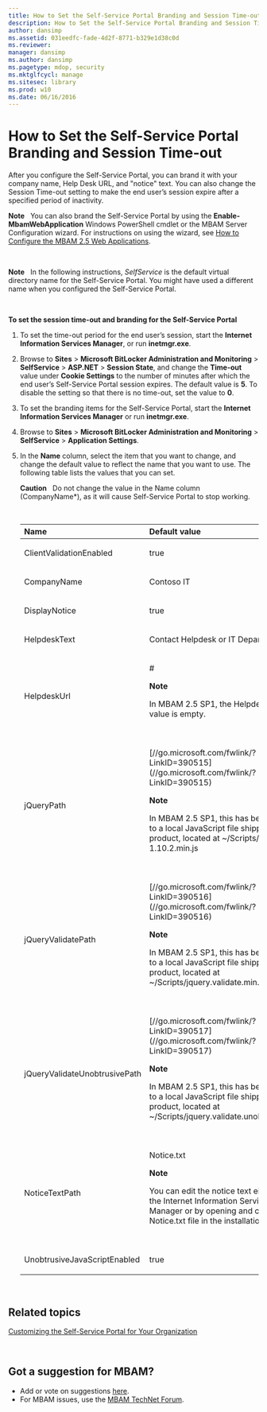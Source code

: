```yaml
---
title: How to Set the Self-Service Portal Branding and Session Time-out
description: How to Set the Self-Service Portal Branding and Session Time-out
author: dansimp
ms.assetid: 031eedfc-fade-4d2f-8771-b329e1d38c0d
ms.reviewer: 
manager: dansimp
ms.author: dansimp
ms.pagetype: mdop, security
ms.mktglfcycl: manage
ms.sitesec: library
ms.prod: w10
ms.date: 06/16/2016
---
```



# How to Set the Self-Service Portal Branding and Session Time-out


After you configure the Self-Service Portal, you can brand it with your company name, Help Desk URL, and "notice" text. You can also change the Session Time-out setting to make the end user’s session expire after a specified period of inactivity.

**Note**  
You can also brand the Self-Service Portal by using the **Enable-MbamWebApplication** Windows PowerShell cmdlet or the MBAM Server Configuration wizard. For instructions on using the wizard, see [How to Configure the MBAM 2.5 Web Applications](how-to-configure-the-mbam-25-web-applications.md).

 

**Note**  
In the following instructions, *SelfService* is the default virtual directory name for the Self-Service Portal. You might have used a different name when you configured the Self-Service Portal.

 

**To set the session time-out and branding for the Self-Service Portal**

1.  To set the time-out period for the end user’s session, start the **Internet Information Services Manager**, or run **inetmgr.exe**.

2.  Browse to **Sites** &gt; **Microsoft BitLocker Administration and Monitoring** &gt; **SelfService** &gt; **ASP.NET** &gt; **Session State**, and change the **Time-out** value under **Cookie Settings** to the number of minutes after which the end user’s Self-Service Portal session expires. The default value is **5**. To disable the setting so that there is no time-out, set the value to **0**.

3.  To set the branding items for the Self-Service Portal, start the **Internet Information Services Manager** or run **inetmgr.exe**.

4.  Browse to **Sites** &gt; **Microsoft BitLocker Administration and Monitoring** &gt; **SelfService** &gt; **Application Settings**.

5.  In the **Name** column, select the item that you want to change, and change the default value to reflect the name that you want to use. The following table lists the values that you can set.

    **Caution**  
    Do not change the value in the Name column (CompanyName\*), as it will cause Self-Service Portal to stop working.

     

    <table>
    <colgroup>
    <col width="50%" />
    <col width="50%" />
    </colgroup>
    <thead>
    <tr class="header">
    <th align="left">Name</th>
    <th align="left">Default value</th>
    </tr>
    </thead>
    <tbody>
    <tr class="odd">
    <td align="left"><p>ClientValidationEnabled</p></td>
    <td align="left"><p>true</p></td>
    </tr>
    <tr class="even">
    <td align="left"><p>CompanyName</p></td>
    <td align="left"><p>Contoso IT</p></td>
    </tr>
    <tr class="odd">
    <td align="left"><p>DisplayNotice</p></td>
    <td align="left"><p>true</p></td>
    </tr>
    <tr class="even">
    <td align="left"><p>HelpdeskText</p></td>
    <td align="left"><p>Contact Helpdesk or IT Department</p></td>
    </tr>
    <tr class="odd">
    <td align="left"><p>HelpdeskUrl</p></td>
    <td align="left"><p>#</p>
    <div class="alert">
    <strong>Note</strong>  
    <p>In MBAM 2.5 SP1, the HelpdeskUrl default value is empty.</p>
    </div>
    <div>
     
    </div></td>
    </tr>
    <tr class="even">
    <td align="left"><p>jQueryPath</p></td>
    <td align="left"><p>[//go.microsoft.com/fwlink/?LinkID=390515](//go.microsoft.com/fwlink/?LinkID=390515)</p>
    <div class="alert">
    <strong>Note</strong>  
    <p>In MBAM 2.5 SP1, this has been changed to a local JavaScript file shipped with the product, located at ~/Scripts/jquery-1.10.2.min.js</p>
    </div>
    <div>
     
    </div></td>
    </tr>
    <tr class="odd">
    <td align="left"><p>jQueryValidatePath</p></td>
    <td align="left"><p>[//go.microsoft.com/fwlink/?LinkID=390516](//go.microsoft.com/fwlink/?LinkID=390516)</p>
    <div class="alert">
    <strong>Note</strong>  
    <p>In MBAM 2.5 SP1, this has been changed to a local JavaScript file shipped with the product, located at ~/Scripts/jquery.validate.min.js</p>
    </div>
    <div>
     
    </div></td>
    </tr>
    <tr class="even">
    <td align="left"><p>jQueryValidateUnobtrusivePath</p></td>
    <td align="left"><p>[//go.microsoft.com/fwlink/?LinkID=390517](//go.microsoft.com/fwlink/?LinkID=390517)</p>
    <div class="alert">
    <strong>Note</strong>  
    <p>In MBAM 2.5 SP1, this has been changed to a local JavaScript file shipped with the product, located at ~/Scripts/jquery.validate.unobtrusive.min.js</p>
    </div>
    <div>
     
    </div></td>
    </tr>
    <tr class="odd">
    <td align="left"><p>NoticeTextPath</p></td>
    <td align="left"><p>Notice.txt</p>
    <div class="alert">
    <strong>Note</strong>  
    <p>You can edit the notice text either by using the Internet Information Services (IIS) Manager or by opening and changing the Notice.txt file in the installation directory.</p>
    </div>
    <div>
     
    </div></td>
    </tr>
    <tr class="even">
    <td align="left"><p>UnobtrusiveJavaScriptEnabled</p></td>
    <td align="left"><p>true</p></td>
    </tr>
    </tbody>
    </table>

     



## Related topics


[Customizing the Self-Service Portal for Your Organization](customizing-the-self-service-portal-for-your-organization.md)

 

## Got a suggestion for MBAM?
- Add or vote on suggestions [here](http://mbam.uservoice.com/forums/268571-microsoft-bitlocker-administration-and-monitoring). 
- For MBAM issues, use the [MBAM TechNet Forum](https://social.technet.microsoft.com/Forums/home?forum=mdopmbam). 





